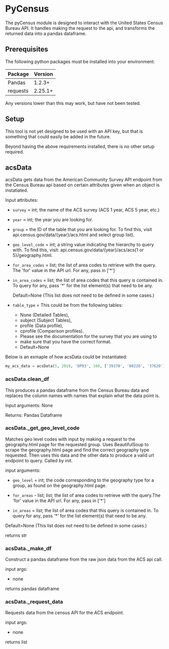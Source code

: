 # PyCensus

The pyCensus module is designed to interact with the United States Census Bureau API. It handles making the request to the api, and transforms the returned data into a pandas dataframe.

## Prerequisites

The following python packages must be installed into your environment:

| Package | Version |
| ------- | ------- |
| Pandas | 1.2.3+ |
| requests | 2.25.1+ |

Any versions lower than this may work, but have not been tested. 

## Setup

This tool is not yet designed to be used with an API key, but that is something that could easily be added in the future.

Beyond having the above requirements installed, there is no other setup required.

## acsData

acsData gets data from the American Community Survey API endpoint from the Census Bureau api based on certain attributes given when an object is instatiated.

Input attributes:
- `survey` = int; the name of the ACS survey (ACS 1 year, ACS 5 year, etc.)

- `year` = int; the year you are looking for.

- `group` = the ID of the table that you are looking for. To find this, visit
api.census.gov/data/{year}/acs.html and select group list).

- `geo_level_code` = int; a string value indicating the hierarchy to query with.
To find this, visit: api.census.gov/data/{year}/acs/acs{1 or 5}/geography.html.

- `for_area_codes` = list; the list of area codes to retrieve with the query. The
'for' value in the API url. For any, pass in ['*']

- `in_area_codes` = list; the list of area codes that this query is contained in.
To query for any, pass '*' for the list element(s) that need to be any.

    Default=None (This list does not need to be defined in some cases.)

- `table_type` = This could be from the following tables:
    - None (Detailed Tables),
    - subject (Subject Tables),
    - profile (Data profile),
    - cprofile (Comparison profiles).
    - Please see the documentation for the survey that you are using to
    - make sure that you have the correct format.
    - Default=None

Below is an exmaple of how acsData could be instantiated:

```python
my_acs_data = acsData(5, 2019, 'DP03', 160, ['39370', '08220', '37620'], ['04'], 'profile')
```

### acsData.clean_df

This produces a pandas dataframe from the Census Bureau data and replaces the column names with names that explain what the data point is. 

Input arguments:
    None

Returns:
    Pandas Dataframe

### acsData._get_geo_level_code

Matches geo level codes with input by making a request to the geography.html page for the requested group. Uses BeautifulSoup to scrape the geography.html page and find the correct geography type requested. Then uses this data and the other data to produce a valid url endpoint to query. Called by init.

input arguments:
- `geo_level` = int; the code corresponding to the geography type for a group, as found on the geography.html page.

- `for_areas` - list; list; the list of area codes to retrieve with the query.The 'for' value in the API url. For any, pass in ['*']

- `in_areas` = list; the list of area codes that this query is contained in. To query for any, pass '*' for the list element(s) that need to be any.

Default=None (This list does not need to be defined in some cases.)

returns str

### acsData._make_df

Construct a pandas dataframe from the raw json data from the ACS api call.

input args:
- none

returns pandas dataframe

### acsData._request_data

Requests data from the census API for the ACS endpoint.

input args:
- none

returns list
